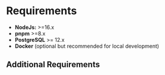 # Requirements

- **NodeJs:** >=16.x
- **pnpm** >=8.x
- **PostgreSQL** >= 12.x
- **Docker** (optional but recommended for local development)

## Additional Requirements
